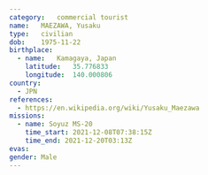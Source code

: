 ```yaml
---
category:	commercial tourist
name:	MAEZAWA, Yusaku
type:	civilian
dob:	1975-11-22
birthplace:
  - name:	Kamagaya, Japan
    latitude:	35.776833
    longitude:	140.000806
country:
  - JPN
references:
  - https://en.wikipedia.org/wiki/Yusaku_Maezawa
missions:
  - name: Soyuz MS-20
    time_start: 2021-12-08T07:38:15Z
	time_end: 2021-12-20T03:13Z
evas:
gender:	Male
---
```

